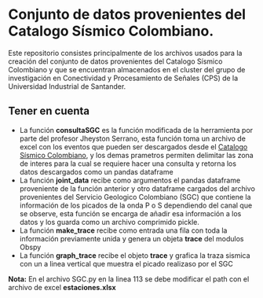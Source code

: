 # Conjunto de datos provenientes del Catalogo Sísmico Colombiano.

Este repositorio consistes principalmente de los archivos usados para la creación del conjunto de datos provenientes del Catalogo Sísmico Colombiano y que se encuentran almacenados en el cluster del grupo de investigación en Conectividad y Procesamiento de Señales (CPS) de la Universidad Industrial de Santander.

## **Tener en cuenta**
- La función **consultaSGC** es la función modificada de la herramienta por parte del profesor Jheyston Serrano, esta función toma un archivo de excel con los eventos que pueden ser descargados desde el [Catalogo Sísmico Colombiano](http://bdrsnc.sgc.gov.co/paginas1/catalogo/Consulta_Experta_Seiscomp/consultaexperta.php), y los demas prametros permiten delimitar las zona de interes para la cual se requiere hacer una consulta y retorna los datos descargados como un pandas dataframe
- La función **joint_data** recibe como argumentos el pandas dataframe proveniente de la función anterior y otro dataframe cargados del archivo provenientes del Servicio Geologico Colombiano (SGC)  que contiene la información de los picados de la onda P o S dependiendo del canal que se observe, esta función se encarga de añadir esa información a los datos y los guarda como un archivo comprimido pickle.
- La función **make_trace**  recibe como entrada una fila con toda la información previamente unida y genera un objeta **trace** del modulos Obspy
- La función **graph_trace**  recibe el objeto **trace** y grafica la traza sismica con un a linea vertical que muestra el picado realizaso por el SGC

**Nota:** En el archivo SGC.py en la linea 113 se debe modificar el path con el archivo de excel **estaciones.xlsx** 
